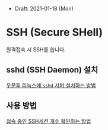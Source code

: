* Draft: 2021-01-18 (Mon)

# SSH (Secure SHell)

원격접속 시 SSH를 씁니다.

## sshd (SSH Daemon) 설치

[우분투 리눅스에 `sshd` 서버 설치하는 방법](INSTALL.md)

## 사용 방법

[접속 중인 SSH세션 개수 확인하는 방법](how_to/check_the_number_of_ssh_sessions.md)